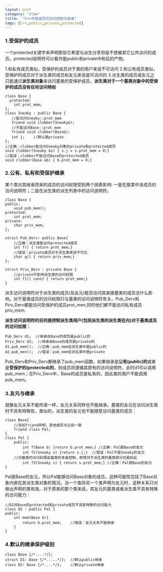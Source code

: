 ```yaml
---
layout: post
category: "slam"
title:  "C++中类成员的访问控制与继承"
tags: [C++,public,private,protected]
---
```


### 1.受保护的成员

 一个protected关键字来声明那些它希望与派生分享但是不想被其它公共访问的成员。protected说明符可以看作是public和private中和后的产物。

  1.和私有成员类似，受保护的成员对于类的用户来说不可访问
  2.和公有成员类似，受保护的成员对于派生类的成员和友元来说是可访问的
  3.派生类的成员或友元之只能通过**派生类对象**来访问基类的受保护成员，**派生类对于一个基类对象中的受保护的成员没有任何访问特权**

    class Base {
	  protected:
  		int prot_mem;  
	};
	class Sneaky : public Base {
	   //能访问Sneaky::prot_mem	
	   friend void clobber(Sneaky&);
	   //不能访问Base::prot_mem
	   friend void clobber(Base&);
	   int j;    //默认是private  
	};
    //正确：clobber能访问Sneaky对象的private和protected成员
	void clobber(Sneaky &s) { s.j = s.prot_mem = 0;}
    //错误：clobber不能访问Base的protected成员
	void clobber(Base &b) { b.prot_mem = 0;}

### 2.公有、私有和受保护继承

  某个类对其继承而来的成员的访问权限受到两个因素影响: 一是在基类中该成员的访问说明符；二是在派生类的派生列表中的访问说明符。

    class Base {
	public:
    	void pub_mem();
	protected:
		int prot_mem;
	private:
		char priv_mem;
	};

    struct Pub_Derv: public Base{
		//正确：派生类能访问protected成员
		int f() { return prot_mem;}
        //错误：private成员对于派生类来说不可见
        char g() { return priv_mem;}
	}; 

    struct Priv_Derv : private Base { 
		//private不影响派生类的访问权限
		int f1() const { return prot_mem;}
	} 

  派生访问说明符对于派生类的成员(及友元)能否访问其直接基类的成员没什么影响。对于基类成员的访问权限只与基类的访问说明符有关。Pub_Derv和Priv_Derv都能访问受保护的成员prot_men,同时他们都不能访问私有成员priv_mem.

  **派生访问说明符的目的是控制派生类用户(包括派生类的派生类在内)对于基类成员的访问权限：**

    Pub_Derv d1;  //继承自Base的成员是public的
	Priv_Derv d2;  //继承自Base的成员是private的
	d1.pub_mem();  //正确：pub_mem在派生类中是public的
	d2.pub_men();  //错误：pub_mem在派生类中是private

  Pub_Derv和Priv_Derv都继承了pub_mem函数，如果继承是**公有(public)的**或者是**受保护的(protected)的**，则成员将遵循其原有的访问说明符，此时d1可以调用pub_mem；在Priv_Derv中，Base的成员是私有的，因此类的用户不能调用pub_mem。

### 3.友元与继承

  就像友元关系不能传递一样，友元关系同样也不能继承。基类的友元在访问派生类时不具有特殊性，类似的，派生类的友元也不能随意访问基类的成员：

    class Base{
		//添加friend声明，其他成员与之前一致
		friend class Pal;    
	}
    class Pal {
		public:
		    int f(Base b) {return b.prot_mem;} //正确：Pal是Base的友元
			int f2(Sneaky s) {return s.j;}  //错误：Pal不是Sneaky的友元
        //对基类的访问权限由基类的本身控制，即使对于派生类的基类部分也是如此
            int f3(Sneaky s) { return s.prot_mem;} //正确：Pal是Base的友元   
	}

 Pal是Base的友元，所以Pal能够访问Base对象的成员，这种可能性包括了Base对象内嵌在其派生类对象的情况。当一个类将另一个类声明为友元时，这种关系只对做出声明的类有效。对于原来的那个类来说，其友元的基类或者派生类不具有特殊的访问能力：

    //D2对Base的protected和private成员不具有特殊的访问能力
    class D2 : public Pal {
	public:
		int mem(Base b){
			return b.prot_mem;    //错误：友元关系不能继承
		}
	}

### 4.默认的继承保护级别

    class Base {/*....*/};
	struct D1: Base {/*.....*/};  //默认public继承
	class D2: Base {/*....*/};    //默认private继承






